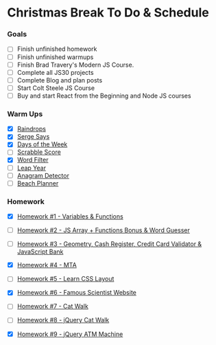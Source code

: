 # Christmas Break To Do & Schedule 

### Goals 

- [ ] Finish unfinished homework 
- [ ] Finish unfinished warmups
- [ ] Finish Brad Travery's Modern JS Course.
- [ ] Complete all JS30 projects
- [ ] Complete Blog and plan posts 
- [ ] Start Colt Steele JS Course
- [ ] Buy and start React from the Beginning and Node JS courses

### Warm Ups 

- [x] [Raindrops](https://gist.github.com/aronweston/5301363616008f407aac65393cbb8e41)
- [x] [Serge Says](https://gist.github.com/gcrk/12436da2b9075bb37dee980b6e859050)
- [x] [Days of the Week](https://gist.github.com/aronweston/5647e00acc0f22193a9f13b792163e3f)
- [ ] [Scrabble Score](https://gist.github.com/gcrk/56df462d6c1a3b3d0008c6ed1cd72aeb)
- [x] [Word Filter](https://gist.github.com/gcrk/c7fb2a78cbdd4cacfcfddd6a0fddaf63)
- [ ] [Leap Year](https://gist.github.com/aronweston/b3df374f3bc7d0f8f81aa4c4d5ed920d)
- [ ] [Anagram Detector](https://gist.github.com/aronweston/8c43480e8d979f2d4f855ddc4e0672a0)
- [ ] [Beach Planner](https://gist.github.com/gcrk/3b24a1abb518e961c24c32bb7679f8c9)

### Homework

- [x] [Homework #1 - Variables & Functions](https://gist.github.com/wofockham/8f953ac7f33125898071)

- [ ] [Homework #2 - JS Array + Functions Bonus & Word Guesser](https://gist.github.com/wofockham/61148df9403b3cfc2138)

- [ ] [Homework #3 - Geometry, Cash Register, Credit Card Validator & JavaScript Bank](https://gist.github.com/wofockham/dacf2da17c743afb2b17)

- [x] [Homework #4 - MTA](https://gist.github.com/wofockham/8ac3c1d747f345d89d3d) 

- [ ] [Homework #5 - Learn CSS Layout](https://learnlayout.com/)

- [x] [Homework #6 - Famous Scientist Website](https://gist.github.com/wofockham/47097f750914f9f23644)

- [ ] [Homework #7 - Cat Walk](https://gist.github.com/wofockham/b4a62f016bfd241627dd) 

- [ ] [Homework #8 - jQuery Cat Walk](https://gist.github.com/wofockham/b4a62f016bfd241627dd) 

- [x] [Homework #9 - jQuery ATM Machine](https://gist.github.com/aronweston/5a0c36b201d975d558daa5f01c7b759d)



